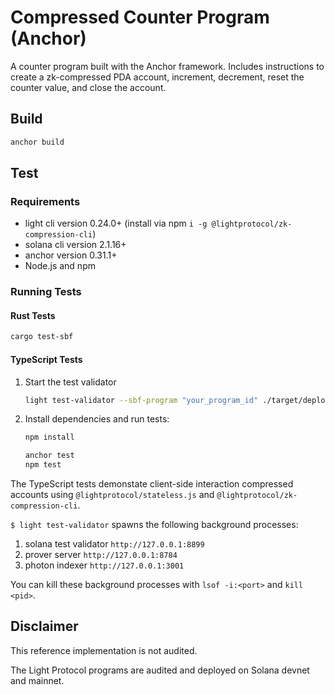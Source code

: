# Compressed Counter Program (Anchor)

A counter program built with the Anchor framework. Includes instructions to create a zk-compressed PDA account, increment, decrement, reset the counter value, and close the account.

## Build

```bash
anchor build
```

## Test

### Requirements

- light cli version 0.24.0+ (install via npm `i -g @lightprotocol/zk-compression-cli`)
- solana cli version 2.1.16+
- anchor version 0.31.1+
- Node.js and npm

### Running Tests

#### Rust Tests

```bash
cargo test-sbf
```

#### TypeScript Tests

1. Start the test validator

   ```bash
   light test-validator --sbf-program "your_program_id" ./target/deploy/counter.so
   ```

2. Install dependencies and run tests:

   ```bash
   npm install

   anchor test
   npm test
   ```

The TypeScript tests demonstate client-side interaction compressed accounts using `@lightprotocol/stateless.js` and `@lightprotocol/zk-compression-cli`.

`$ light test-validator` spawns the following background processes:

1. solana test validator `http://127.0.0.1:8899`
2. prover server `http://127.0.0.1:8784`
3. photon indexer `http://127.0.0.1:3001`

You can kill these background processes with `lsof -i:<port>` and `kill <pid>`.

## Disclaimer

This reference implementation is not audited.

The Light Protocol programs are audited and deployed on Solana devnet and mainnet.
